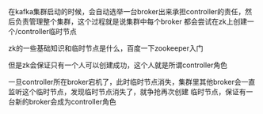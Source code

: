 

在kafka集群启动的时候，会自动选举一台broker出来承担controller的责任，然后负责管理整个集群，这个过程就是说集群中每个broker
都会尝试在zk上创建一个/controller临时节点

zk的一些基础知识和临时节点是什么，百度一下zookeeper入门

但是zk会保证只有一个人可以创建成功，这个人就是所谓controller角色

一旦controller所在broker宕机了，此时临时节点消失，集群里其他broker会一直监听这个临时节点，发现临时节点消失了，就争抢再次创建
临时节点，保证有一台新的broker会成为controller角色

